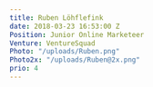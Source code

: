 ```yaml
---
title: Ruben Löhflefink
date: 2018-03-23 16:53:00 Z
Position: Junior Online Marketeer
Venture: VentureSquad
Photo: "/uploads/Ruben.png"
Photo2x: "/uploads/Ruben@2x.png"
prio: 4
---
```


